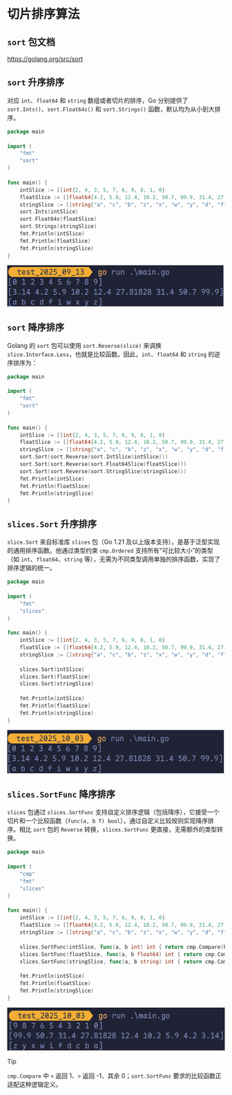 # 切片排序算法

## `sort` 包文档

https://golang.org/src/sort

## `sort` 升序排序

对应 `int`、`float64` 和 `string` 数组或者切片的排序，Go 分别提供了 `sort.Ints()`、`sort.Float64s()` 和 `sort.Strings()` 函数，默认均为从小到大排序。

```go
package main

import (
	"fmt"
	"sort"
)

func main() {
	intSlice := []int{2, 4, 3, 5, 7, 6, 9, 8, 1, 0}
	floatSlice := []float64{4.2, 5.9, 12.4, 10.2, 50.7, 99.9, 31.4, 27.81828, 3.14}
	stringSlice := []string{"a", "c", "b", "z", "x", "w", "y", "d", "f", "i"}
	sort.Ints(intSlice)
	sort.Float64s(floatSlice)
	sort.Strings(stringSlice)
	fmt.Println(intSlice)
	fmt.Println(floatSlice)
	fmt.Println(stringSlice)
}
```

<img src="../../images/image-202509131945.png" style="zoom:80%;" />

## `sort` 降序排序

Golang 的 `sort` 包可以使用 `sort.Reverse(slice)` 来调换 `slice.Interface.Less`，也就是比较函数。因此，`int`、`float64` 和 `string` 的逆序排序为：

```go
package main

import (
	"fmt"
	"sort"
)

func main() {
	intSlice := []int{2, 4, 3, 5, 7, 6, 9, 8, 1, 0}
	floatSlice := []float64{4.2, 5.9, 12.4, 10.2, 50.7, 99.9, 31.4, 27.81828, 3.14}
	stringSlice := []string{"a", "c", "b", "z", "x", "w", "y", "d", "f", "i"}
	sort.Sort(sort.Reverse(sort.IntSlice(intSlice)))
	sort.Sort(sort.Reverse(sort.Float64Slice(floatSlice)))
	sort.Sort(sort.Reverse(sort.StringSlice(stringSlice)))
	fmt.Println(intSlice)
	fmt.Println(floatSlice)
	fmt.Println(stringSlice)
}
```

## `slices.Sort` 升序排序

`slice.Sort` 来自标准库 `slices` 包（Go 1.21 及以上版本支持），是基于泛型实现的通用排序函数。他通过类型约束 `cmp.Ordered` 支持所有“可比较大小”的类型（如 `int`、`float64`、`string` 等），无需为不同类型调用单独的排序函数，实现了排序逻辑的统一。

```go
package main

import (
	"fmt"
	"slices"
)

func main() {
	intSlice := []int{2, 4, 3, 5, 7, 6, 9, 8, 1, 0}
	floatSlice := []float64{4.2, 5.9, 12.4, 10.2, 50.7, 99.9, 31.4, 27.81828, 3.14}
	stringSlice := []string{"a", "c", "b", "z", "x", "w", "y", "d", "f", "i"}

	slices.Sort(intSlice)
	slices.Sort(floatSlice)
	slices.Sort(stringSlice)

	fmt.Println(intSlice)
	fmt.Println(floatSlice)
	fmt.Println(stringSlice)
}
```

<img src="../../images/image-202510031955.webp" style="zoom:80%;" />

## `slices.SortFunc` 降序排序

`slices` 包通过 `slices.SortFunc` 支持自定义排序逻辑（包括降序），它接受一个切片和一个比较函数（`func(a, b T) bool`），通过自定义比较规则实现降序排序。相比 `sort` 包的 `Reverse` 转换，`slices.SortFunc` 更直接，无需额外的类型转换。

```go
package main

import (
	"cmp"
	"fmt"
	"slices"
)

func main() {
	intSlice := []int{2, 4, 3, 5, 7, 6, 9, 8, 1, 0}
	floatSlice := []float64{4.2, 5.9, 12.4, 10.2, 50.7, 99.9, 31.4, 27.81828, 3.14}
	stringSlice := []string{"a", "c", "b", "z", "x", "w", "y", "d", "f", "i"}

	slices.SortFunc(intSlice, func(a, b int) int { return cmp.Compare(b, a) })
	slices.SortFunc(floatSlice, func(a, b float64) int { return cmp.Compare(b, a) })
	slices.SortFunc(stringSlice, func(a, b string) int { return cmp.Compare(b, a) })

	fmt.Println(intSlice)
	fmt.Println(floatSlice)
	fmt.Println(stringSlice)
}
```

<img src="../../images/image-202510032012.webp" style="zoom:80%;" />

> [!tip]
>
> `cmp.Compare` 中 `<` 返回 1、`>` 返回 -1、其余 0；`sort.SortFunc` 要求的比较函数正适配这种逻辑定义。
